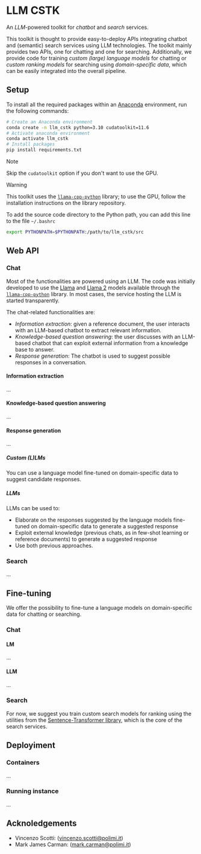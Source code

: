 # LLM CSTK

An *LLM*-powered toolkit for *chatbot* and *search* services.

This toolkit is thought to provide easy-to-deploy APIs integrating chatbot and (semantic) search services using LLM technologies.
The toolkit mainly provides two APIs, one for chatting and one for searching.
Additionally, we provide code for training *custom (large) language models* for chatting or *custom ranking models* for searching using *domain-specific data*, which can be easily integrated into the overall pipeline.

## Setup

To install all the required packages within an [Anaconda](https://anaconda.org) environment, run the following commands:

```bash
# Create an Anaconda environment
conda create -n llm_cstk python=3.10 cudatoolkit=11.6
# Activate anaconda environment
conda activate llm_cstk
# Install packages
pip install requirements.txt
```

> [!NOTE]  
> Skip the `cudatoolkit` option if you don't want to use the GPU.

> [!WARNING]  
> This toolkit uses the [`llama-cpp-python`](https://github.com/abetlen/llama-cpp-python/tree/main) library; to use the GPU, follow the installation instructions on the library repository.

To add the source code directory to the Python path, you can add this line to the file `~/.bashrc`

```bash
export PYTHONPATH=$PYTHONPATH:/path/to/llm_cstk/src
```

## Web API

### Chat

Most of the functionalities are powered using an LLM.
The code was initially developed to use the [Llama](https://arxiv.org/abs/2302.13971) and [Llama 2](https://arxiv.org/abs/2307.09288) models available through the [`llama-cpp-python`](https://github.com/abetlen/llama-cpp-python/tree/main) library.
In most cases, the service hosting the LLM is started transparently.

The chat-related functionalities are:
- *Information extraction*: given a reference document, the user interacts with an LLM-based chatbot to extract relevant information.
- *Knowledge-based question answering*: the user discusses with an LLM-based chatbot that can exploit external information from a knowledge base to answer.
- *Response generation*: The chatbot is used to suggest possible responses in a conversation.

#### Information extraction

...

#### Knowledge-based question answering

...

#### Response generation

...

##### Custom (L)LMs

You can use a language model fine-tuned on domain-specific data to suggest candidate responses.

##### LLMs

LLMs can be used to:
- Elaborate on the responses suggested by the language models fine-tuned on domain-specific data to generate a suggested response
- Exploit external knowledge (previous chats, as in few-shot learning or reference documents) to generate a suggested response
- Use both previous approaches.

### Search

...

## Fine-tuning

We offer the possibility to fine-tune a language models on domain-specific data for chatting or searching.

### Chat

#### LM

...

#### LLM

...

### Search

For now, we suggest you train custom search models for ranking using the utilities from the [Sentence-Transformer library](https://www.sbert.net), which is the core of the search services.

## Deployiment

### Containers 

...

### Running instance

...

## Acknoledgements

- Vincenzo Scotti: ([vincenzo.scotti@polimi.it](mailto:vincenzo.scotti@polimi.it))
- Mark James Carman: ([mark.carman@polimi.it](mailto:mark.carman@.polimi.it))

